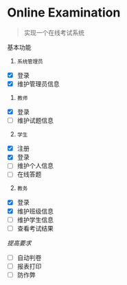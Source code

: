 # Online Examination

> 实现一个在线考试系统

基本功能
1. `系统管理员`
  - [x] 登录
  - [x] 维护管理员信息
1. `教师` 
  - [x] 登录
  - [ ] 维护试题信息
2. `学生` 
  - [x] 注册
  - [x] 登录
  - [ ] 维护个人信息
  - [ ] 在线答题
2. `教务`
  - [x] 登录
  - [x] 维护班级信息
  - [ ] 维护学生信息
  - [ ] 查看考试结果

*提高要求*
 - [ ] 自动判卷
 - [ ] 报表打印
 - [ ] 防作弊
